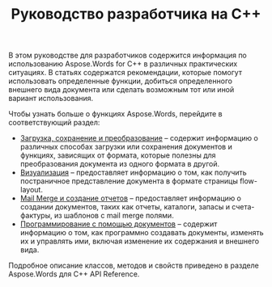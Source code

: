 ﻿---
title: Руководство разработчика на C++
second_title: Aspose.Words для C++
articleTitle: Руководство для разработчика
linktitle: Руководство для разработчика
description: "В этом руководстве для разработчика описаны практические сценарии и советы, которые помогут вам использовать определенные функции Aspose.Words for C++, добиться определенного внешнего вида документа или реализовать возможные варианты использования."
type: docs
weight: 20
url: /ru/cpp/developer-guide/
---

В этом руководстве для разработчиков содержится информация по использованию Aspose.Words for C++ в различных практических ситуациях. В статьях содержатся рекомендации, которые помогут использовать определенные функции, добиться определенного внешнего вида документа или сделать возможным тот или иной вариант использования.

Чтобы узнать больше о функциях Aspose.Words, перейдите в соответствующий раздел:

- [Загрузка, сохранение и преобразование](/words/cpp/loading-saving-and-converting/) – содержит информацию о различных способах загрузки или сохранения документов и функциях, зависящих от формата, которые полезны для преобразования документа из одного формата в другой.
- [Визуализация](/words/cpp/rendering/) – предоставляет информацию о том, как получить постраничное представление документа в формате страницы flow-layout.
- [Mail Merge и создание отчетов](/words/cpp/mail-merge-and-reporting/) – предоставляет информацию о создании документов, таких как отчеты, каталоги, запасы и счета-фактуры, из шаблонов с mail merge полями.
- [Программирование с помощью документов](/words/cpp/programming-with-documents/) – содержит информацию о том, как программно создавать документы, изменять их и управлять ими, включая изменение их содержания и внешнего вида.

Подробное описание классов, методов и свойств приведено в разделе Aspose.Words для C++ API Reference.
